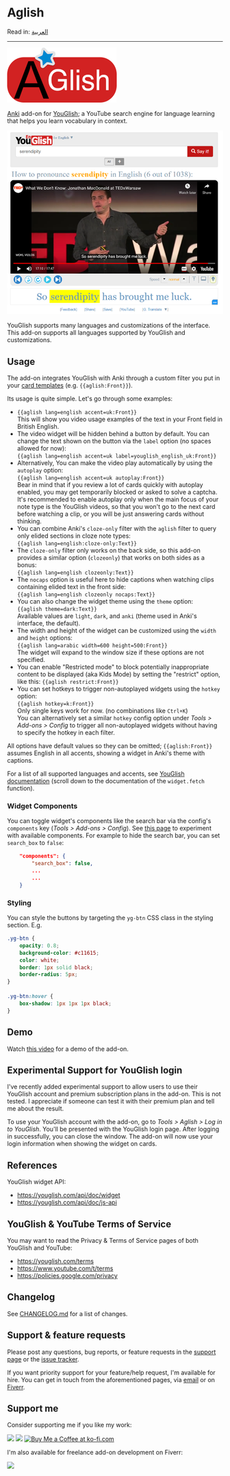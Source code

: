 # Aglish

Read in: [العربية](README.ar.md)

---

<img src="./images/logo-256w.png">

[Anki](https://apps.ankiweb.net/) add-on for [YouGlish](https://youglish.com/); a YouTube search engine
for language learning that helps you learn vocabulary in context.

![YouGlish Widget](./images/youglish-widget.png)

YouGlish supports many languages and customizations of the interface. This add-on supports all languages supported by YouGlish and customizations.

## Usage

The add-on integrates YouGlish with Anki through a custom filter you put in your [card templates](https://docs.ankiweb.net/templates/intro.html) (e.g. `{{aglish:Front}}`).

Its usage is quite simple. Let's go through some examples:

-   `{{aglish lang=english accent=uk:Front}}`  
    This will show you video usage examples of the text in your Front field in British English.
-   The video widget will be hidden behind a button by default.
    You can change the text shown on the button via the `label` option (no spaces allowed for now):  
    `{{aglish lang=english accent=uk label=youglish_english_uk:Front}}`
-   Alternatively, You can make the video play automatically by using the `autoplay` option:  
    `{{aglish lang=english accent=uk autoplay:Front}}`  
    Bear in mind that if you review a lot of cards quickly with autoplay enabled, you may get temporarily blocked or
    asked to solve a captcha. It's recommended to enable autoplay only when the main focus of your note type is the YouGlish videos,
    so that you won't go to the next card before watching a clip, or you will be just answering cards without thinking.
-   You can combine Anki's `cloze-only` filter with the `aglish` filter to query only elided sections in cloze note types:  
    `{{aglish lang=english:cloze-only:Text}}`
-   The `cloze-only` filter only works on the back side, so this add-on provides a similar option (`clozeonly`) that works on both sides as a bonus:  
    `{{aglish lang=english clozeonly:Text}}`
-   The `nocaps` option is useful here to hide captions when watching clips containing elided text in the front side:  
    `{{aglish lang=english clozeonly nocaps:Text}}`
-   You can also change the widget theme using the `theme` option:  
    `{{aglish theme=dark:Text}}`  
     Available values are `light`, `dark`, and `anki` (theme used in Anki's interface, the default).
-   The width and height of the widget can be customized using the `width` and `height` options:  
    `{{aglish lang=arabic width=600 height=500:Front}}`  
     The widget will expand to the window size if these options are not specified.
-   You can enable "Restricted mode" to block potentially inappropriate content to be displayed (aka Kids Mode)
    by setting the "restrict" option, like this:
    `{{aglish restrict:Front}}`
-   You can set hotkeys to trigger non-autoplayed widgets using the `hotkey` option:  
    `{{aglish hotkey=k:Front}}`  
    Only single keys work for now. (no combinations like `Ctrl+K`)  
    You can alternatively set a similar `hotkey` config option under _Tools > Add-ons > Config_ to trigger all non-autoplayed widgets without having to specify the hotkey in each filter.

All options have default values so they can be omitted; `{{aglish:Front}}` assumes English in all accents, showing a widget in Anki's theme with captions.

For a list of all supported languages and accents, see [YouGlish documentation](https://youglish.com/api/doc/js-api) (scroll down to the documentation of the `widget.fetch` function).

### Widget Components

You can toggle widget's components like the search bar via the config's `components` key (_Tools > Add-ons > Config_). See [this page](https://youglish.com/api/doc/widget) to experiment with available components. For example to hide the search bar, you can set `search_box` to `false`:

```json
    "components": {
        "search_box": false,
        ...
        ...
    }
```

### Styling

You can style the buttons by targeting the `yg-btn` CSS class in the styling section. E.g.

```css
.yg-btn {
    opacity: 0.8;
    background-color: #c11615;
    color: white;
    border: 1px solid black;
    border-radius: 5px;
}

.yg-btn:hover {
    box-shadow: 1px 1px 1px black;
}
```

## Demo

Watch [this video](https://www.youtube.com/watch?v=aqc98e5ar64) for a demo of the add-on.

## Experimental Support for YouGlish login

I've recently added experimental support to allow users to use their YouGlish account and premium subscription plans in the add-on. This is not tested. I appreciate if someone can test it with their premium plan and tell me about the result.

To use your YouGlish account with the add-on, go to _Tools > Aglish > Log in to YouGlish_.
You'll be presented with the YouGlish login page. After logging in successfully, you can close the window.
The add-on will now use your login information when showing the widget on cards.

## References

YouGlish widget API:

-   https://youglish.com/api/doc/widget
-   https://youglish.com/api/doc/js-api

## YouGlish & YouTube Terms of Service

You may want to read the Privacy & Terms of Service pages of both YouGlish and YouTube:

-   https://youglish.com/terms
-   https://www.youtube.com/t/terms
-   https://policies.google.com/privacy

## Changelog

See [CHANGELOG.md](CHANGELOG.md) for a list of changes.

## Support & feature requests

Please post any questions, bug reports, or feature requests in the [support page](https://forums.ankiweb.net/t/aglish-youglish-widget-for-anki-official-thread/14503) or the [issue tracker](https://github.com/abdnh/aglish/issues).

If you want priority support for your feature/help request, I'm available for hire.
You can get in touch from the aforementioned pages, via [email](mailto:abdo@abdnh.net) or on [Fiverr](https://www.fiverr.com/abd_nh).

## Support me

Consider supporting me if you like my work:

<a href="https://github.com/sponsors/abdnh"><img height='36' src="https://i.imgur.com/dAgtzcC.png"></a>
<a href="https://www.patreon.com/abdnh"><img height='36' src="https://i.imgur.com/mZBGpZ1.png"></a>
<a href='https://ko-fi.com/abdnh'><img height='36' src='https://cdn.ko-fi.com/cdn/kofi1.png?v=3' border='0' alt='Buy Me a Coffee at ko-fi.com' /></a>

I'm also available for freelance add-on development on Fiverr:

<a href="https://www.fiverr.com/abd_nh/develop-an-anki-addon"><img height='36' src="https://i.imgur.com/0meG4dk.png"></a>

